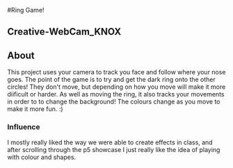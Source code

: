 #Ring Game!

## Creative-WebCam_KNOX

## About
This project uses your camera to track you face and follow where your nose goes. The point of the game is to try and get the dark ring onto the other circles! They don't move, but 
depending on how you move will make it more diificult or harder. 
As well as moving the ring, it also tracks your movements in order to to change the background! The colours change as you move to make it more fun. :)

### Influence
I mostly really liked the way we were able to create effects in class, and after scrolling through the p5 showcase I just really like the idea of playing with colour and shapes. 
